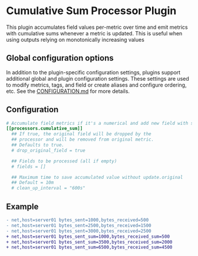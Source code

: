 # Cumulative Sum Processor Plugin

This plugin accumulates field values per-metric over time and emit metrics with 
cumulative sums whenever a metric is updated. This is useful when using outputs 
relying on monotonically increasing values

## Global configuration options <!-- @/docs/includes/plugin_config.md -->

In addition to the plugin-specific configuration settings, plugins support
additional global and plugin configuration settings. These settings are used to
modify metrics, tags, and field or create aliases and configure ordering, etc.
See the [CONFIGURATION.md][CONFIGURATION.md] for more details.

[CONFIGURATION.md]: ../../../docs/CONFIGURATION.md#plugins

## Configuration

```toml @sample.conf
# Accumulate field metrics if it's a numerical and add new field with summed values
[[processors.cumulative_sum]]
  ## If true, the original field will be dropped by the
  ## processor and will be removed from original metric.
  ## Defaults to true.
  # drop_original_field = true

  ## Fields to be processed (all if empty)
  # fields = []

  ## Maximum time to save accumulated value without update.original
  ## Default = 10m
  # clean_up_interval = "600s"
```

## Example

```diff
- net,host=server01 bytes_sent=1000,bytes_received=500
- net,host=server01 bytes_sent=2500,bytes_received=1500
- net,host=server01 bytes_sent=3000,bytes_received=2500
+ net,host=server01 bytes_sent_sum=1000,bytes_received_sum=500
+ net,host=server01 bytes_sent_sum=3500,bytes_received_sum=2000
+ net,host=server01 bytes_sent_sum=6500,bytes_received_sum=4500
```
